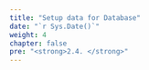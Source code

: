 ```yaml
---
title: "Setup data for Database"
date: "`r Sys.Date()`"
weight: 4
chapter: false
pre: "<strong>2.4. </strong>"
---
```

